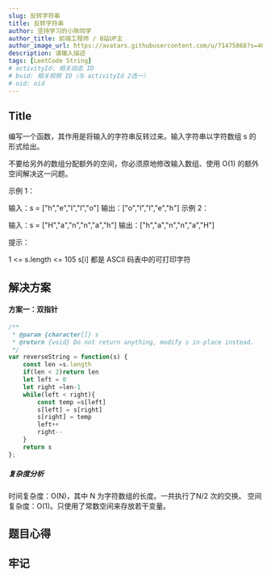 ```yaml
---
slug: 反转字符串
title: 反转字符串
author: 坚持学习的小陈同学
author_title: 前端工程师 / B站UP主
author_image_url: https://avatars.githubusercontent.com/u/71475868?s=40&u=8e47a668961f89a6389d9775cffdabddfda76e8c&v=4
description: 请输入描述
tags: [LeetCode String]
# activityId: 相关动态 ID
# bvid: 相关视频 ID（与 activityId 2选一）
# oid: oid
---
```


<!-- truncate -->
## Title

编写一个函数，其作用是将输入的字符串反转过来。输入字符串以字符数组 s 的形式给出。

不要给另外的数组分配额外的空间，你必须原地修改输入数组、使用 O(1) 的额外空间解决这一问题。



示例 1：

输入：s = ["h","e","l","l","o"]
输出：["o","l","l","e","h"]
示例 2：

输入：s = ["H","a","n","n","a","h"]
输出：["h","a","n","n","a","H"]


提示：

1 <= s.length <= 105
s[i] 都是 ASCII 码表中的可打印字符

## 解决方案

#### 方案一：双指针

```javascript
/**
 * @param {character[]} s
 * @return {void} Do not return anything, modify s in-place instead.
 */
var reverseString = function(s) {
    const len =s.length
    if(len < 2)return len
    let left = 0
    let right =len-1
    while(left < right){
        const temp =s[left]
        s[left] = s[right]
        s[right] = temp
        left++
        right--
    }
    return s
};
```

##### 复杂度分析

时间复杂度：O(N)，其中 N 为字符数组的长度。一共执行了N/2 次的交换。
空间复杂度：O(1)。只使用了常数空间来存放若干变量。



## 题目心得



## 牢记

